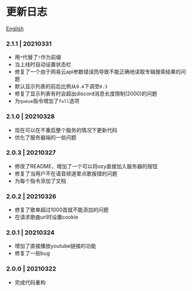 # 更新日志

[English](https://github.com/k27dong/Ozy/blob/main/CHANGELOG_en.md)

### 2.1.1 | 20210331
- 用`*`代替了`!`作为前缀
- 当上线时自动设置状态栏
- 修复了一个由于网易云api参数错误而导致不能正确地读取专辑搜索结果的问题
- 默认显示列表的前后比例从`0.4`下调至`0.3`
- 修复了显示列表有时会超出discord消息长度限制(2000)的问题
- 为`queue`指令增加了`full`选项

### 2.1.0 | 20210328
- 现在可以在不重启整个服务的情况下更新代码
- 优化了服务器端的一些问题

### 2.0.3 | 20210327
- 修改了README，增加了一个可以将ozy直接加入服务器的按钮
- 修复了当用户不在语音频道里点歌报错的问题
- 为每个指令添加了文档

### 2.0.2 | 20210326
- 修复了歌单超过1000首就不能添加的问题
- 在请求歌曲url时设置cookie

### 2.0.1 | 20210324
- 增加了直接播放youtube链接的功能
- 修复了一些bug

### 2.0.0 | 20210322
- 完成代码重构